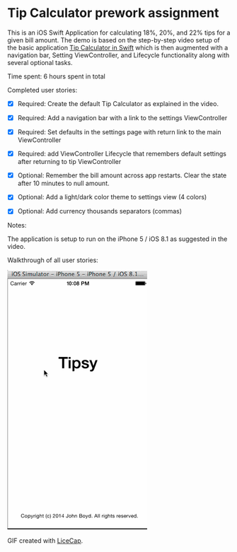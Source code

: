 # Tip Calculator prework assignment

This is an iOS Swift Application for calculating 18%, 20%, and 22% tips for a given bill amount.  The demo is based on the step-by-step video setup of the basic application [Tip Calculator in Swift](http://vimeo.com/102084767) which is then augmented with a navigation bar, Setting ViewController, and Lifecycle functionality along with several optional tasks.

Time spent: 6 hours spent in total

Completed user stories:

 * [x] Required: Create the default Tip Calculator as explained in the video.
 * [x] Required: Add a navigation bar with a link to the settings ViewController
 * [x] Required: Set defaults in the settings page with return link to the main ViewController
 * [x] Required: add ViewController Lifecycle that remembers default settings after returning to tip ViewController
 * [x] Optional: Remember the bill amount across app restarts.  Clear the state after 10 minutes to null amount.
 * [x] Optional: Add a light/dark color theme to settings view (4 colors)
 * [x] Optional: Add currency thousands separators (commas)
 
 
Notes:

The application is setup to run on the iPhone 5 / iOS 8.1 as suggested in the video.

Walkthrough of all user stories:

![Video Walkthrough](Tipsy.gif)

GIF created with [LiceCap](http://www.cockos.com/licecap/).
